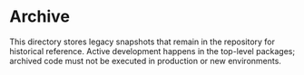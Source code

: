 # Archive

This directory stores legacy snapshots that remain in the repository for historical reference.
Active development happens in the top-level packages; archived code must not be executed in
production or new environments.
